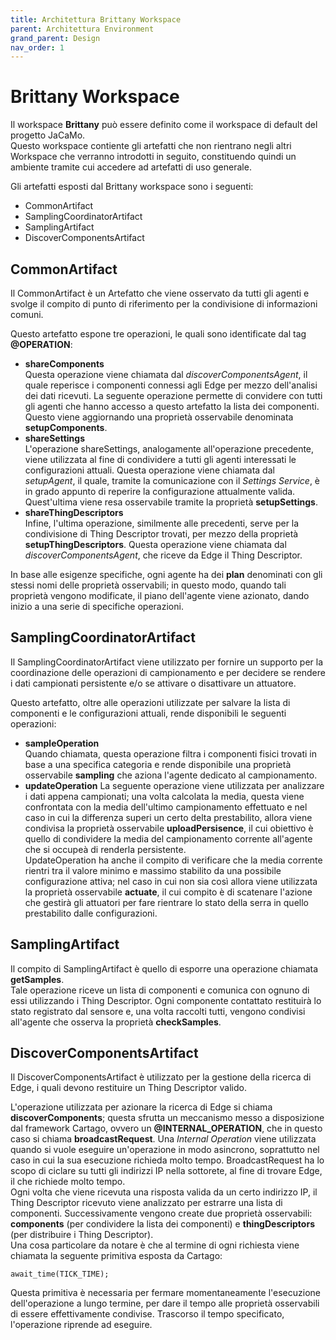 ```yaml
---
title: Architettura Brittany Workspace
parent: Architettura Environment
grand_parent: Design
nav_order: 1
---
```


# Brittany Workspace
Il workspace __Brittany__ può essere definito come il workspace di default del progetto JaCaMo.  
Questo workspace contiente gli artefatti che non rientrano negli altri Workspace che verranno introdotti in seguito, constituendo quindi un ambiente tramite cui accedere ad artefatti di uso generale.

Gli artefatti esposti dal Brittany workspace sono i seguenti:
- CommonArtifact
- SamplingCoordinatorArtifact
- SamplingArtifact
- DiscoverComponentsArtifact

## CommonArtifact
Il CommonArtifact è un Artefatto che viene osservato da tutti gli agenti e svolge il compito di punto di riferimento per la condivisione di informazioni comuni.  

Questo artefatto espone tre operazioni, le quali sono identificate dal tag __@OPERATION__:
- __shareComponents__  
  Questa operazione viene chiamata dal _discoverComponentsAgent_, il quale reperisce i componenti connessi agli Edge per mezzo dell'analisi dei dati ricevuti. La seguente operazione permette di convidere con tutti gli agenti che hanno accesso a questo artefatto la lista dei componenti. Questo viene aggiornando una proprietà osservabile denominata __setupComponents__.
- __shareSettings__  
  L'operazione shareSettings, analogamente all'operazione precedente, viene utilizzata al fine di condividere a tutti gli agenti interessati le configurazioni attuali. Questa operazione viene chiamata dal _setupAgent_, il quale, tramite la comunicazione con il _Settings Service_, è in grado appunto di reperire la configurazione attualmente valida. Quest'ultima viene resa osservabile tramite la proprietà __setupSettings__.
- __shareThingDescriptors__  
  Infine, l'ultima operazione, similmente alle precedenti, serve per la condivisione di Thing Descriptor trovati, per mezzo della proprietà __setupThingDescriptors__. Questa operazione viene chiamata dal _discoverComponentsAgent_, che riceve da Edge il Thing Descriptor.  

In base alle esigenze specifiche, ogni agente ha dei __plan__ denominati con gli stessi nomi delle proprietà osservabili; in questo modo, quando tali proprietà vengono modificate, il piano dell'agente viene azionato, dando inizio a una serie di specifiche operazioni.

## SamplingCoordinatorArtifact
Il SamplingCoordinatorArtifact viene utilizzato per fornire un supporto per la coordinazione delle operazioni di campionamento e per decidere se rendere i dati campionati persistente e/o se attivare o disattivare un attuatore.  

Questo artefatto, oltre alle operazioni utilizzate per salvare la lista di componenti e le configurazioni attuali, rende disponibili le seguenti operazioni:
- __sampleOperation__  
  Quando chiamata, questa operazione filtra i componenti fisici trovati in base a una specifica categoria e rende disponibile una proprietà osservabile __sampling__ che aziona l'agente dedicato al campionamento.
- __updateOperation__
  La seguente operazione viene utilizzata per analizzare i dati appena campionati; una volta calcolata la media, questa viene confrontata con la media dell'ultimo campionamento effettuato e nel caso in cui la differenza superi un certo delta prestabilito, allora viene condivisa la proprietà osservabile __uploadPersisence__, il cui obiettivo è quello di condividere la media del campionamento corrente all'agente che si occupeà di renderla persistente.  
  UpdateOperation ha anche il compito di verificare che la media corrente rientri tra il valore minimo e massimo stabilito da una possibile configurazione attiva; nel caso in cui non sia così allora viene utilizzata la proprietà osservabile __actuate__, il cui compito è di scatenare l'azione che gestirà gli attuatori per fare rientrare lo stato della serra in quello prestabilito dalle configurazioni.

## SamplingArtifact
Il compito di SamplingArtifact è quello di esporre una operazione chiamata __getSamples__.  
Tale operazione riceve un lista di componenti e comunica con ognuno di essi utilizzando i Thing Descriptor. Ogni componente contattato restituirà lo stato registrato dal sensore e, una volta raccolti tutti, vengono condivisi all'agente che osserva la proprietà __checkSamples__.

## DiscoverComponentsArtifact
Il DiscoverComponentsArtifact è utilizzato per la gestione della ricerca di Edge, i quali devono restituire un Thing Descriptor valido.

L'operazione utilizzata per azionare la ricerca di Edge si chiama __discoverComponents__; questa sfrutta un meccanismo messo a disposizione dal framework Cartago, ovvero un __@INTERNAL_OPERATION__, che in questo caso si chiama __broadcastRequest__. Una _Internal Operation_ viene utilizzata quando si vuole eseguire un'operazione in modo asincrono, soprattutto nel caso in cui la sua esecuzione richieda molto tempo. BroadcastRequest ha lo scopo di ciclare su tutti gli indirizzi IP nella sottorete, al fine di trovare Edge, il che richiede molto tempo.  
Ogni volta che viene ricevuta una risposta valida da un certo indirizzo IP, il Thing Descriptor ricevuto viene analizzato per estrarre una lista di componenti. Successivamente vengono create due proprietà osservabili: __components__ (per condividere la lista dei componenti) e __thingDescriptors__ (per distribuire i Thing Descriptor).  
Una cosa particolare da notare è che al termine di ogni richiesta viene chiamata la seguente primitiva esposta da Cartago:
```
await_time(TICK_TIME);
```
Questa primitiva è necessaria per fermare momentaneamente l'esecuzione dell'operazione a lungo termine, per dare il tempo alle proprietà osservabili di essere effettivamente condivise. Trascorso il tempo specificato, l'operazione riprende ad eseguire.